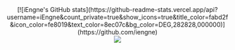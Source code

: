 <div align="center"> [![iEngne's GitHub stats](https://github-readme-stats.vercel.app/api?username=iEngne&count_private=true&show_icons=true&title_color=fabd2f&icon_color=fe8019&text_color=8ec07c&bg_color=DEG,282828,000000)](https://github.com/iengne) </div> 

<div align="center"> <img src="https://github-readme-stats.vercel.app/api/top-langs/?username=sun0225SUN&hide_title=true&hide_border=true&layout=compact&langs_count=6&text_color=000&icon_color=fff&bg_color=0,52fa5a,4dfcff,c64dff&theme=graywhite" /> </div>
